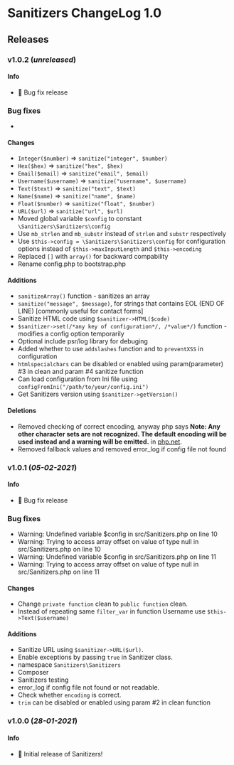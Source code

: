 # Sanitizers ChangeLog 1.0

## Releases

### v1.0.2    (*unreleased*)

#### Info
 * 🐛 Bug fix release

### Bug fixes
 * 

#### Changes
 * `Integer($number)` => `sanitize("integer", $number)`
 * `Hex($hex)` => `sanitize("hex", $hex)`
 * `Email($email)` => `sanitize("email", $email)`
 * `Username($username)` => `sanitize("username", $username)`
 * `Text($text)` => `sanitize("text", $text)`
 * `Name($name)` => `sanitize("name", $name)`
 * `Float($number)` => `sanitize("float", $number)`
 * `URL($url)` => `sanitize("url", $url)`
 * Moved global variable `$config` to constant `\Sanitizers\Sanitizers\config`
 * Use `mb_strlen` and `mb_substr` instead of `strlen` and `substr` respectively
 * Use `$this->config = \Sanitizers\Sanitizers\config` for configuration options instead of `$this->maxInputLength` and `$this->encoding`
 * Replaced `[]` with `array()` for backward compability
 * Rename config.php to bootstrap.php

#### Additions
 * `sanitizeArray()` function - sanitizes an array
 * `sanitize("message", $message)`, for strings that contains EOL (END OF LINE) [commonly useful for contact forms]
 * Sanitize HTML code using `$sanitizer->HTML($code)`
 * `$sanitizer->set(/*any key of configuration*/, /*value*/)` function - modifies a config option temporarily
 * Optional include psr/log library for debuging
 * Added whether to use `addslashes` function and to `preventXSS` in configuration
 * `htmlspecialchars` can be disabled or enabled using param(parameter) #3 in clean and param #4 sanitize function
 * Can load configuration from Ini file using `configFromIni("/path/to/your/config.ini")`
 * Get Sanitizers version using `$sanitizer->getVersion()`

#### Deletions
 * Removed checking of correct encoding, anyway php says **Note: Any other character sets are not recognized. The default encoding will be used instead and a warning will be emitted.** in [php.net](http://www.php.net/manual/en/function.htmlspecialchars).
 * Removed fallback values and removed error_log if config file not found

### v1.0.1    (*05-02-2021*)

#### Info
 * 🐛 Bug fix release

### Bug fixes
 * Warning: Undefined variable $config in src/Sanitizers.php on line 10
 * Warning: Trying to access array offset on value of type null in src/Sanitizers.php on line 10
 * Warning: Undefined variable $config in src/Sanitizers.php on line 11
 * Warning: Trying to access array offset on value of type null in src/Sanitizers.php on line 11

#### Changes
 * Change `private function` clean to `public function` clean.
 * Instead of repeating same `filter_var` in function Username use `$this->Text($username)`

#### Additions

 * Sanitize URL using `$sanitizer->URL($url)`.
 * Enable exceptions by passing `true` in Sanitizer class.
 * namespace `Sanitizers\Sanitizers`
 * Composer
 * Sanitizers testing
 * error_log if config file not found or not readable.
 * Check whether `encoding` is correct.
 * `trim` can be disabled or enabled using param #2 in clean function

### v1.0.0    (*28-01-2021*)

#### Info
 * 🎉 Initial release of Sanitizers!